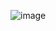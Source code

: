 ![image](https://github.com/shahbazalamjobs/The-complete-web-development-bootcamp--by-Angela-Yu-2023/assets/125631878/b87cc46f-2ad4-487a-b9f0-27f04c6f3924)
